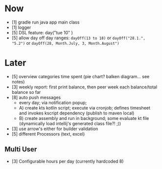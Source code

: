 
# Now

* [1] gradle run java app main class 
* [1] logger
* [5] DSL feature:  day("tue 10" )
* [5] allow day off day ranges: `dayOff(13 to 18)` or `dayOff("28.1.", "5.2")` or `dayOff(28, Month.July, 3, Month.August")`

# Later

* [5] overview categories time spent (pie chart? balken diagram... see notes)
* [3] weekly report: first print balance, then peer week each balance/total balance so far
* [8] auto push messages
    * every day; via notification popup;
    * A) create kts kotlin script; execute via cronjob; defines timesheet and invokes kscript dependency (publish to maven local)
    * B) create assembly and run in background; some evaluate kt file (dynamically load intellij's generated class file?! ;))
* [3] use arrow's either for builder validation
* [5] different Processors (text, excel)

## Multi User

* [3] Configurable hours per day (currently hardcoded 8)
